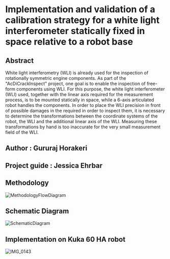 # Implementation and validation of a calibration strategy for a white light interferometer statically fixed in space relative to a robot base

## Abstract
White light interferometry (WLI) is already used for the inspection of rotationally symmetric engine components. As part of the "AcDiCrackInspect" project, one goal is to enable the inspection of free-form components using WLI. For this purpose, the white light interferometer (WLI) used, together with the linear axis required for the measurement process, is to be mounted statically in space, while a 6-axis articulated robot handles the components. In order to place the WLI precision in front of possible damages in the required in order to inspect them, it is necessary to determine the transformations between the coordinate systems of the robot, the WLI and the additional linear axis of the WLI. Measuring these transformations by hand is too inaccurate for the very small measurement field of the WLI.

## Author : Gururaj Horakeri
## Project guide : Jessica Ehrbar


## Methodology
![MethodologyFlowDiagram](https://user-images.githubusercontent.com/63947525/182025812-6426b25b-344c-46de-8126-2950615262fc.jpg)

## Schematic Diagram
![SchematicDiagram](https://user-images.githubusercontent.com/63947525/182025907-f7a492ed-353b-440b-ab0c-225cd866fcb0.jpg)

## Implementation on Kuka 60 HA robot
![IMG_0143](https://user-images.githubusercontent.com/63947525/182025517-ea59ad6c-8fc7-4853-8b65-a03ff001a80d.jpg)
